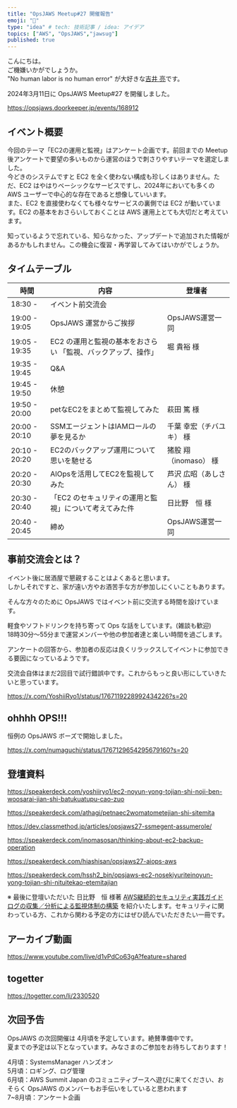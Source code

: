 ```yaml
---
title: "OpsJAWS Meetup#27 開催報告"
emoji: "🦈"
type: "idea" # tech: 技術記事 / idea: アイデア
topics: ["AWS", "OpsJAWS","jawsug"]
published: true
---
```

こんにちは。  
ご機嫌いかがでしょうか。  
"No human labor is no human error" が大好きな[吉井 亮](https://twitter.com/YoshiiRyo1)です。  

2024年3月11日に OpsJAWS Meetup#27 を開催しました。  

https://opsjaws.doorkeeper.jp/events/168912

## イベント概要

今回のテーマ「EC2の運用と監視」はアンケート企画です。前回までの Meetup 後アンケートで要望の多いものから運営のほうで刺さりやすいテーマを選定しました。  
今どきのシステムですと EC2 を全く使わない構成も珍しくはありません。ただ、EC2 はやはりベーシックなサービスですし、2024年においても多くの AWS ユーザーで中心的な存在であると想像していいます。  
また、EC2 を直接使わなくても様々なサービスの裏側では EC2 が動いています。EC2 の基本をおさらいしておくことは AWS 運用上とても大切だと考えています。  

知っているようで忘れている、知らなかった、アップデートで追加された情報があるかもしれません。この機会に復習・再学習してみてはいかがでしょうか。  

## タイムテーブル

| 時間          | 内容                                                          | 登壇者                   |
| ------------- | ------------------------------------------------------------- | ------------------------ |
| 18:30 -       | イベント前交流会                                              |                          |
| 19:00 - 19:05 | OpsJAWS 運営からご挨拶                                        | OpsJAWS運営一同          |
| 19:05 - 19:35 | EC2 の運用と監視の基本をおさらい 「監視、バックアップ、操作」 | 堀 貴裕 様               |
| 19:35 - 19:45 | Q&A                                                           |                          |
| 19:45 - 19:50 | 休憩                                                          |                          |
| 19:50 - 20:00 | petなEC2をまとめて監視してみた                                | 萩田 篤 様               |
| 20:00 - 20:10 | SSMエージェントはIAMロールの夢を見るか                        | 千葉 幸宏（チバユキ） 様 |
| 20:10 - 20:20 | EC2のバックアップ運用について思いを馳せる                     | 猪股 翔（inomaso） 様    |
| 20:20 - 20:30 | AIOpsを活用してEC2を監視してみた                              | 芦沢 広昭（あしさん） 様 |
| 20:30 - 20:40 | 「EC2 のセキュリティの運用と監視」について考えてみた件        | 日比野　恒 様            |
| 20:40 - 20:45 | 締め                                                          | OpsJAWS運営一同          |

## 事前交流会とは？

イベント後に居酒屋で懇親することはよくあると思います。  
しかしそれですと、家が遠い方やお酒苦手な方が参加しにくいこともあります。  

そんな方々のために OpsJAWS ではイベント前に交流する時間を設けています。  

軽食やソフトドリンクを持ち寄って Ops な話をしています。(雑談も歓迎)   
18時30分〜55分まで運営メンバーや他の参加者達と楽しい時間を過ごします。  

アンケートの回答から、参加者の反応は良くリラックスしてイベントに参加できる要因になっているようです。  

交流会自体はまだ2回目で試行錯誤中です。これからもっと良い形にしていきたいと思っています。  

https://x.com/YoshiiRyo1/status/1767119228992434226?s=20


## ohhhh OPS!!!

恒例の OpsJAWS ボーズで開始しました。  

https://x.com/numaguchi/status/1767129654295679160?s=20



## 登壇資料

https://speakerdeck.com/yoshiiryo1/ec2-noyun-yong-tojian-shi-noji-ben-woosarai-jian-shi-batukuatupu-cao-zuo

https://speakerdeck.com/athagi/petnaec2womatometejian-shi-sitemita

https://dev.classmethod.jp/articles/opsjaws27-ssmegent-assumerole/

https://speakerdeck.com/inomasosan/thinking-about-ec2-backup-operation

https://speakerdeck.com/hiashisan/opsjaws27-aiops-aws

https://speakerdeck.com/hssh2_bin/opsjaws-ec2-nosekiyuriteinoyun-yong-tojian-shi-nituitekao-etemitajian

※ 最後に登壇いただいた 日比野　恒 様著 [AWS継続的セキュリティ実践ガイド ログの収集／分析による監視体制の構築](https://amzn.asia/d/b1mgfG6) を紹介いたします。セキュリティに関わっている方、これから関わる予定の方にはぜひ読んでいただきたい一冊です。  


## アーカイブ動画

https://www.youtube.com/live/d1vPdCo63gA?feature=shared


## togetter

https://togetter.com/li/2330520


## 次回予告

OpsJAWS の次回開催は 4月頃を予定しています。絶賛準備中です。  
夏までの予定は以下となっています。みなさまのご参加をお待ちしております！  

4月頃：SystemsManager ハンズオン    
5月頃：ロギング、ログ管理    
6月頃：AWS Summit Japan のコミュニティブースへ遊びに来てください、おそらく OpsJAWS のメンバーもお手伝いをしていると思われます  
7~8月頃：アンケート企画  
